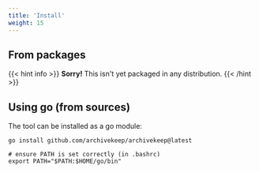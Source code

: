 ```yaml
---
title: 'Install'
weight: 15
---
```


## From packages

{{< hint info >}}
**Sorry!** This isn't yet packaged in any distribution.
{{< /hint >}}


## Using go (from sources)

The tool can be installed as a go module:

```shell
go install github.com/archivekeep/archivekeep@latest

# ensure PATH is set correctly (in .bashrc)
export PATH="$PATH:$HOME/go/bin"
```
